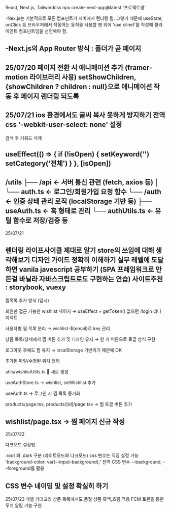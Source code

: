 React, Next.js, Tailwindcss
npx create-next-app@latest '프로젝트명'

-Nex.js는 기본적으로 모든 컴포넌트가 서버에서 랜더링 됨.
그렇기 때문에 useState, onClick 등 브라우저에서 작동하는 동작을 사용할 땐
위에 'use clinet'를 작성해 클라이언트 컴포넌트임을 선언해야 함.

-Next.js의 App Router 방식 : 폴더가 곧 페이지
----------
25/07/20
페이지 전환 시 애니메이션 추가 (framer-motion 라이브러리 사용)
setShowChildren, {showChildren ? children : null}으로 애니메이션 작동 후 페이지 렌더링 되도록
----------
25/07/21
ios 환경에서도 글씨 복사 못하게 방지하기
전역 css '-webkit-user-select: none' 설정
----------
검색 후 키워드 삭제

useEffect(() => {
  if (!isOpen) {
    setKeyword('')
    setCategory('전체')
  }
}, [isOpen])
----------
/utils
  ├── /api        ← 서버 통신 관련 (fetch, axios 등)
  │     └── auth.ts   ← 로그인/회원가입 요청 함수
  └── /auth       ← 인증 상태 관리 로직 (localStorage 기반 등)
        ├── useAuth.ts      ← 훅 형태로 관리
        └── authUtils.ts    ← 유틸 함수로 저장/검증 등
----------
25/07/21

렌더링 라이프사이클 제대로 알기
store의 쓰임에 대해 생각해보기
디자인 가이드 정확히 이해하기
실무 레벨에 도달하면 vanila javescript 공부하기
(SPA 프레임워크로 만든걸 바닐라 자바스크립트로도 구현하는 연습)
사이트추천 : storybook, vuexy
----------
찜목록 추가 방식 (임시)

회원만 접근 가능한 wishlist 페이지 → useEffect + getToken() 없으면 /login 리다이렉트

사용자별 찜 목록 분리 → wishlist-${email}로 key 관리

상품 목록/상세에서 찜 버튼 추가 및 디자인 유지 → 한 개 버튼으로 토글 방식 구현

로그아웃 후에도 찜 유지 → localStorage 기반이기 때문에 OK

추가된 파일/수정된 위치 정리

utils/wishlistUtils.ts 📂 새로 생성

useAuthStore.ts → wishlist, setWishlist 추가

useAuth.ts → 로그인 시 찜 목록 동기화

products/page.tsx, products/[id]/page.tsx → 찜 토글 버튼 추가

wishlist/page.tsx → 찜 페이지 신규 작성
----------
25/07/22

다크모드 설정법

:root 와 .dark 구분 (라이트모드와 다크모드)
css 변수는 직접 설정 가능
'background-color: var(--input-background);'
전역 CSS 변수 --background, --foreground를 활용

CSS 변수 네이밍 및 설정 확실히 하기
---------
25/07/23
개별 카테고리 상품 목록에서도 품절 상품 흑백,흐림 적용
FCM 토큰을 통한 푸쉬 알림 기능 구현